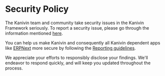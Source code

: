 # Security Policy

The Kanivin team and community take security issues in the Kanivin Framework seriously. To report a security issue, please go through the information mentioned [here](https://kanivin.io/security).

You can help us make Kanivin and consequently all Kanivin dependent apps like [ERPNext](https://erpnext.com) more secure by following the [Reporting guidelines](https://erpnext.com/security).

We appreciate your efforts to responsibly disclose your findings. We'll endeavor to respond quickly, and will keep you updated throughout the process.
